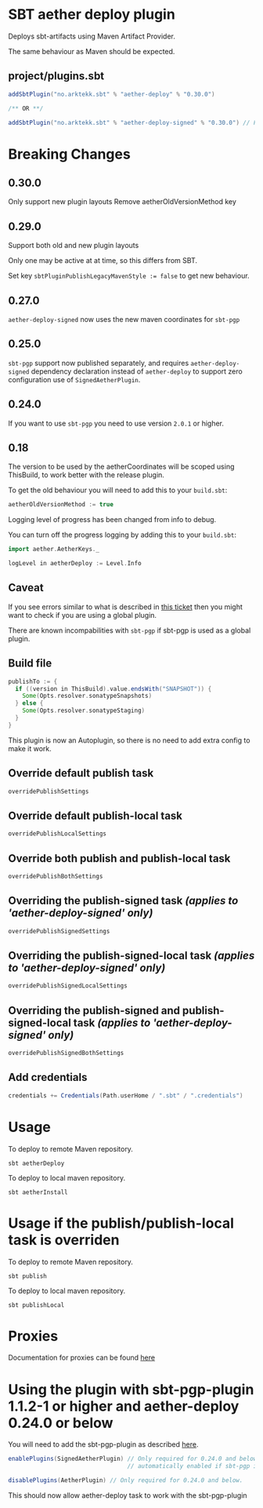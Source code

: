 # SBT aether deploy plugin
Deploys sbt-artifacts using Maven Artifact Provider. 

The same behaviour as Maven should be expected.

## project/plugins.sbt

```scala
addSbtPlugin("no.arktekk.sbt" % "aether-deploy" % "0.30.0")

/** OR **/

addSbtPlugin("no.arktekk.sbt" % "aether-deploy-signed" % "0.30.0") // For sbt-pgp 2.x support
```

# Breaking Changes

## 0.30.0
Only support new plugin layouts
Remove aetherOldVersionMethod key

## 0.29.0
Support both old and new plugin layouts
    
Only one may be active at at time, so this differs from SBT.
    
Set key `sbtPluginPublishLegacyMavenStyle := false` to get new behaviour.

## 0.27.0
`aether-deploy-signed` now uses the new maven coordinates for `sbt-pgp`

## 0.25.0
`sbt-pgp` support now published separately, and requires `aether-deploy-signed` dependency declaration instead of
`aether-deploy` to support zero configuration use of `SignedAetherPlugin`.

## 0.24.0
If you want to use `sbt-pgp` you need to use version `2.0.1` or higher.

## 0.18

The version to be used by the aetherCoordinates will be scoped using ThisBuild, to work better with the release plugin.

To get the old behaviour you will need to add this to your `build.sbt`:
 
```scala
aetherOldVersionMethod := true
```

Logging level of progress has been changed from info to debug.
 
You can turn off the progress logging by adding this to your `build.sbt`:

```scala
import aether.AetherKeys._

logLevel in aetherDeploy := Level.Info
```

## Caveat
If you see errors similar to what is described in [this ticket](https://github.com/arktekk/sbt-aether-deploy/issues/25) 
then you might want to check if you are using a global plugin. 

There are known incompabilities with `sbt-pgp` if sbt-pgp is used as a global plugin.


## Build file
  
```scala
publishTo := {
  if ((version in ThisBuild).value.endsWith("SNAPSHOT")) {
    Some(Opts.resolver.sonatypeSnapshots)
  } else {
    Some(Opts.resolver.sonatypeStaging)
  }
}
```

This plugin is now an Autoplugin, so there is no need to add extra config to make it work.


## Override default publish task

```scala
overridePublishSettings
```

## Override default publish-local task

```scala
overridePublishLocalSettings
```

## Override both publish and publish-local task
```scala
overridePublishBothSettings
```
## Overriding the publish-signed task _(applies to 'aether-deploy-signed' only)_

```scala
overridePublishSignedSettings
```

## Overriding the publish-signed-local task _(applies to 'aether-deploy-signed' only)_

```scala
overridePublishSignedLocalSettings
```

## Overriding the publish-signed and publish-signed-local task _(applies to 'aether-deploy-signed' only)_

```scala
overridePublishSignedBothSettings
```

## Add credentials

```scala
credentials += Credentials(Path.userHome / ".sbt" / ".credentials")
```

# Usage

To deploy to remote Maven repository.

    sbt aetherDeploy

To deploy to local maven repository.

    sbt aetherInstall

# Usage if the publish/publish-local task is overriden

To deploy to remote Maven repository.

    sbt publish

To deploy to local maven repository.

    sbt publishLocal

# Proxies

Documentation for proxies can be found [here](http://docs.oracle.com/javase/6/docs/technotes/guides/net/proxies.html)

# Using the plugin with sbt-pgp-plugin 1.1.2-1 or higher and aether-deploy 0.24.0 or below

You will need to add the sbt-pgp-plugin as described [here](https://github.com/sbt/sbt-pgp).

```scala
enablePlugins(SignedAetherPlugin) // Only required for 0.24.0 and below. SignedAetherPlugin is
                                  // automatically enabled if sbt-pgp is enabled on the project.

disablePlugins(AetherPlugin) // Only required for 0.24.0 and below.

```

This should now allow aether-deploy task to work with the sbt-pgp-plugin
